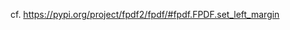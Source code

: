 cf. https://pypi.org/project/fpdf2/fpdf/#fpdf.FPDF.set_left_margin

<script>
// Migrating Markdown doc to docstrings - cf. https://github.com/PyFPDF/fpdf2/issues/31
window.location = 'https://pypi.org/project/fpdf2/fpdf/#fpdf.FPDF.set_left_margin'
</script>
